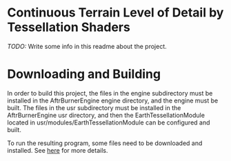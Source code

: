 # Continuous Terrain Level of Detail by Tessellation Shaders
*TODO:* Write some info in this readme about the project.

# Downloading and Building
In order to build this project, the files in the engine subdirectory must be installed in the AftrBurnerEngine engine directory, and the engine must be built. The files in the usr subdirectory must be installed in the AftrBurnerEngine usr directory, and then the EarthTessellationModule located in usr/modules/EarthTessellationModule can be configured and built.

To run the resulting program, some files need to be downloaded and installed. See [here](usr/modules/EarthTessellationModule/mm/images/README.md) for more details.
